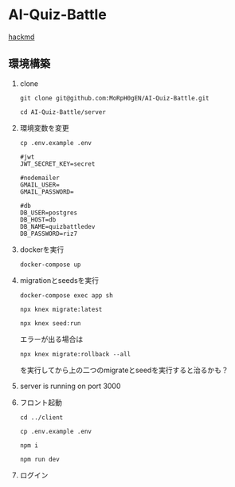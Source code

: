 # AI-Quiz-Battle
[hackmd](https://hackmd.io/N2i3zSxpRruENr3rBgRNDA)
## 環境構築

1. clone

    `git clone git@github.com:MoRpH0gEN/AI-Quiz-Battle.git`

    `cd AI-Quiz-Battle/server`

2. 環境変数を変更

    `cp .env.example .env`

    ```
    #jwt
    JWT_SECRET_KEY=secret

    #nodemailer
    GMAIL_USER=
    GMAIL_PASSWORD=

    #db
    DB_USER=postgres
    DB_HOST=db
    DB_NAME=quizbattledev
    DB_PASSWORD=riz7
    ```
3. dockerを実行

    `docker-compose up`

4. migrationとseedsを実行

    `docker-compose exec app sh`

    `npx knex migrate:latest`

    `npx knex seed:run`

    エラーが出る場合は

    `npx knex migrate:rollback --all`

    を実行してから上の二つのmigrateとseedを実行すると治るかも？

5. server is running on port 3000


6. フロント起動
    
    `cd ../client`

    `cp .env.example .env`
    
    `npm i`

    `npm run dev`

7. ログイン
